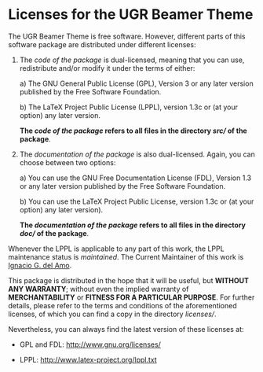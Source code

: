 Licenses for the UGR Beamer Theme
=================================

The UGR Beamer Theme is free software. However, different parts of this 
software package are distributed under different licenses:

1. The *code of the package* is dual-licensed, meaning that you can use,
   redistribute and/or modify it under the terms of either:

   a) The GNU General Public License (GPL), Version 3 or any later version 
      published by the Free Software Foundation.

   b) The LaTeX Project Public License (LPPL), version 1.3c or (at your option)
      any later version.

    **The *code of the package* refers to all files in the directory *src/* of 
    the package**.

2. The *documentation of the package* is also dual-licensed. Again, you can 
   choose between two options:

   a) You can use the GNU Free Documentation License (FDL), Version 1.3 or any
      later version published by the Free Software Foundation.

   b) You can use the LaTeX Project Public License, version 1.3c or (at your
      option) any later version).

    **The *documentation of the package* refers to all files in the directory
    *doc/* of the package**.

Whenever the LPPL is applicable to any part of this work, the LPPL maintenance
status is *maintained*. The Current Maintainer of this work is
[Ignacio G. del Amo](https://github.com/ngdelamo).

This package is distributed in the hope that it will be useful, but **WITHOUT 
ANY WARRANTY**; without even the implied warranty of **MERCHANTABILITY** or 
**FITNESS FOR A PARTICULAR PURPOSE**. For further details, please refer to the
terms and conditions of the aforementioned licenses, of which you can find a 
copy in the directory *licenses/*.

Nevertheless, you can always find the latest version of these licenses at:

- GPL and FDL: <http://www.gnu.org/licenses/>
    
- LPPL: <http://www.latex-project.org/lppl.txt>
